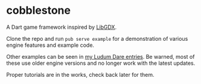 # cobblestone

A Dart game framework inspired by [LibGDX](https://libgdx.badlogicgames.com/).

Clone the repo and run `pub serve example` for a demonstration of various engine features and example code.

Other examples can be seen in [my Ludum Dare entries](http://ldjam.com/users/ectucker1/games). Be warned, most of these use older engine versions and no longer work with the latest updates.

Proper tutorials are in the works, check back later for them.